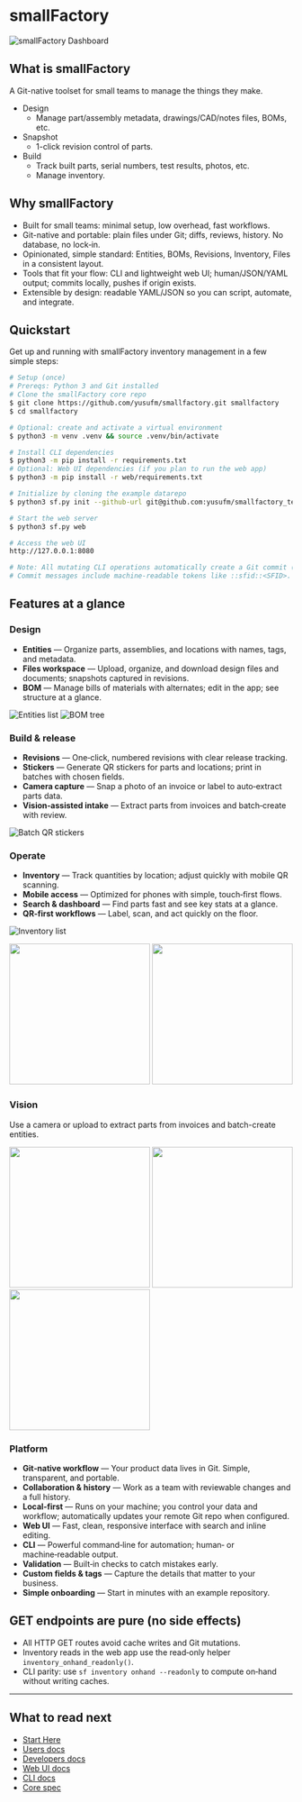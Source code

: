 # smallFactory
 
 ![smallFactory Dashboard](docs/img/screenshots/dashboard.png)

## What is smallFactory

A Git-native toolset for small teams to manage the things they make.

- Design
  - Manage part/assembly metadata, drawings/CAD/notes files, BOMs, etc.
- Snapshot
  - 1-click revision control of parts.
- Build
  - Track built parts, serial numbers, test results, photos, etc.
  - Manage inventory.

## Why smallFactory

- Built for small teams: minimal setup, low overhead, fast workflows.
- Git-native and portable: plain files under Git; diffs, reviews, history. No database, no lock‑in.
- Opinionated, simple standard: Entities, BOMs, Revisions, Inventory, Files in a consistent layout.
- Tools that fit your flow: CLI and lightweight web UI; human/JSON/YAML output; commits locally, pushes if origin exists.
- Extensible by design: readable YAML/JSON so you can script, automate, and integrate.

## Quickstart

Get up and running with smallFactory inventory management in a few simple steps:

```sh
# Setup (once)
# Prereqs: Python 3 and Git installed
# Clone the smallFactory core repo
$ git clone https://github.com/yusufm/smallfactory.git smallfactory
$ cd smallfactory

# Optional: create and activate a virtual environment
$ python3 -m venv .venv && source .venv/bin/activate

# Install CLI dependencies
$ python3 -m pip install -r requirements.txt
# Optional: Web UI dependencies (if you plan to run the web app)
$ python3 -m pip install -r web/requirements.txt

# Initialize by cloning the example datarepo
$ python3 sf.py init --github-url git@github.com:yusufm/smallfactory_test_datarepo.git

# Start the web server
$ python3 sf.py web

# Access the web UI
http://127.0.0.1:8080

# Note: All mutating CLI operations automatically create a Git commit (and push if an origin exists).
# Commit messages include machine-readable tokens like ::sfid::<SFID>.
```

## Features at a glance

### Design
- **Entities** — Organize parts, assemblies, and locations with names, tags, and metadata.
- **Files workspace** — Upload, organize, and download design files and documents; snapshots captured in revisions.
- **BOM** — Manage bills of materials with alternates; edit in the app; see structure at a glance.

![Entities list](docs/img/screenshots/entity_view_overview.png)
![BOM tree](docs/img/screenshots/bom_tree.png)

### Build & release
- **Revisions** — One‑click, numbered revisions with clear release tracking.
- **Stickers** — Generate QR stickers for parts and locations; print in batches with chosen fields.
- **Camera capture** — Snap a photo of an invoice or label to auto‑extract parts data.
- **Vision‑assisted intake** — Extract parts from invoices and batch‑create with review.

![Batch QR stickers](docs/img/screenshots/stickers_batch.png)

### Operate
- **Inventory** — Track quantities by location; adjust quickly with mobile QR scanning.
- **Mobile access** — Optimized for phones with simple, touch‑first flows.
- **Search & dashboard** — Find parts fast and see key stats at a glance.
- **QR‑first workflows** — Label, scan, and act quickly on the floor.

![Inventory list](docs/img/screenshots/inventory_dashboard.png)
<p>
  <img src="docs/img/screenshots/mobile_adjust_scan_1.jpeg" width="250">
  <img src="docs/img/screenshots/mobile_adjust_scan_2.jpeg" width="250">
</p>

### Vision
Use a camera or upload to extract parts from invoices and batch-create entities.

<p>
  <img src="docs/img/screenshots/mobile_partscan_1.jpeg" width="250">
  <img src="docs/img/screenshots/mobile_partscan_2.jpeg" width="250">
  <img src="docs/img/screenshots/mobile_partscan_3.jpeg" width="250">
</p>

### Platform
- **Git‑native workflow** — Your product data lives in Git. Simple, transparent, and portable.
- **Collaboration & history** — Work as a team with reviewable changes and a full history.
- **Local‑first** — Runs on your machine; you control your data and workflow; automatically updates your remote Git repo when configured.
- **Web UI** — Fast, clean, responsive interface with search and inline editing.
- **CLI** — Powerful command‑line for automation; human‑ or machine‑readable output.
- **Validation** — Built‑in checks to catch mistakes early.
- **Custom fields & tags** — Capture the details that matter to your business.
- **Simple onboarding** — Start in minutes with an example repository.

## GET endpoints are pure (no side effects)

- All HTTP GET routes avoid cache writes and Git mutations.
- Inventory reads in the web app use the read‑only helper `inventory_onhand_readonly()`.
- CLI parity: use `sf inventory onhand --readonly` to compute on‑hand without writing caches.

---

## What to read next
- [Start Here](docs/START_HERE.md)
- [Users docs](docs/users/README.md)
- [Developers docs](docs/developers/README.md)
- [Web UI docs](web/README.md)
- [CLI docs](docs/cli/README.md)
- [Core spec](smallfactory/core/v1/SPECIFICATION.md)
